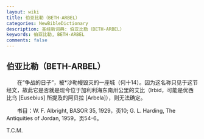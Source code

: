 ```yaml
---
layout: wiki
title: 伯亚比勒（BETH-ARBEL）
categories: NewBibleDictionary
description: 圣经新词典: 伯亚比勒（BETH-ARBEL）
keywords: 伯亚比勒, BETH-ARBEL
comments: false
---
```


## 伯亚比勒（BETH-ARBEL）

　　在“争战的日子”，被*沙勒幔毁灭的一座城（何十14）。因为这名称只见于这节经文，故此它是否就是现今位于加利利海东南卅公里的艾比（Irbid，可能是优西比乌 [Eusebius] 所提及的阿贝拉 [Arbela]），则无法确定。

　　书目：W. F. Albright, BASOR 35, 1929，页10; G. L. Harding, The Antiquities of Jordan, 1959，页54-6。

T.C.M.






